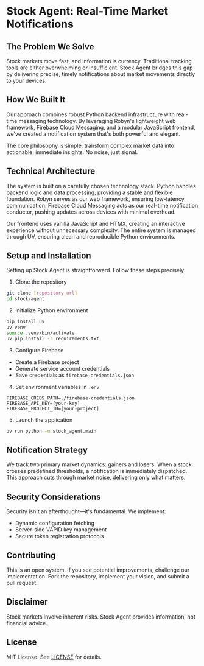 # Stock Agent: Real-Time Market Notifications

## The Problem We Solve

Stock markets move fast, and information is currency. Traditional tracking tools are either overwhelming or insufficient. Stock Agent bridges this gap by delivering precise, timely notifications about market movements directly to your devices.

## How We Built It

Our approach combines robust Python backend infrastructure with real-time messaging technology. By leveraging Robyn's lightweight web framework, Firebase Cloud Messaging, and a modular JavaScript frontend, we've created a notification system that's both powerful and elegant.

The core philosophy is simple: transform complex market data into actionable, immediate insights. No noise, just signal.

## Technical Architecture

The system is built on a carefully chosen technology stack. Python handles backend logic and data processing, providing a stable and flexible foundation. Robyn serves as our web framework, ensuring low-latency communication. Firebase Cloud Messaging acts as our real-time notification conductor, pushing updates across devices with minimal overhead.

Our frontend uses vanilla JavaScript and HTMX, creating an interactive experience without unnecessary complexity. The entire system is managed through UV, ensuring clean and reproducible Python environments.

## Setup and Installation

Setting up Stock Agent is straightforward. Follow these steps precisely:

1. Clone the repository
```bash
git clone [repository-url]
cd stock-agent
```

2. Initialize Python environment
```bash
pip install uv
uv venv
source .venv/bin/activate
uv pip install -r requirements.txt
```

3. Configure Firebase
- Create a Firebase project
- Generate service account credentials
- Save credentials as `firebase-credentials.json`

4. Set environment variables in `.env`
```env
FIREBASE_CREDS_PATH=./firebase-credentials.json
FIREBASE_API_KEY=[your-key]
FIREBASE_PROJECT_ID=[your-project]
```

5. Launch the application
```bash
uv run python -m stock_agent.main
```

## Notification Strategy

We track two primary market dynamics: gainers and losers. When a stock crosses predefined thresholds, a notification is immediately dispatched. This approach cuts through market noise, delivering only what matters.

## Security Considerations

Security isn't an afterthought—it's fundamental. We implement:
- Dynamic configuration fetching
- Server-side VAPID key management
- Secure token registration protocols

## Contributing

This is an open system. If you see potential improvements, challenge our implementation. Fork the repository, implement your vision, and submit a pull request.

## Disclaimer

Stock markets involve inherent risks. Stock Agent provides information, not financial advice.

## License

MIT License. See [LICENSE](LICENSE) for details.

